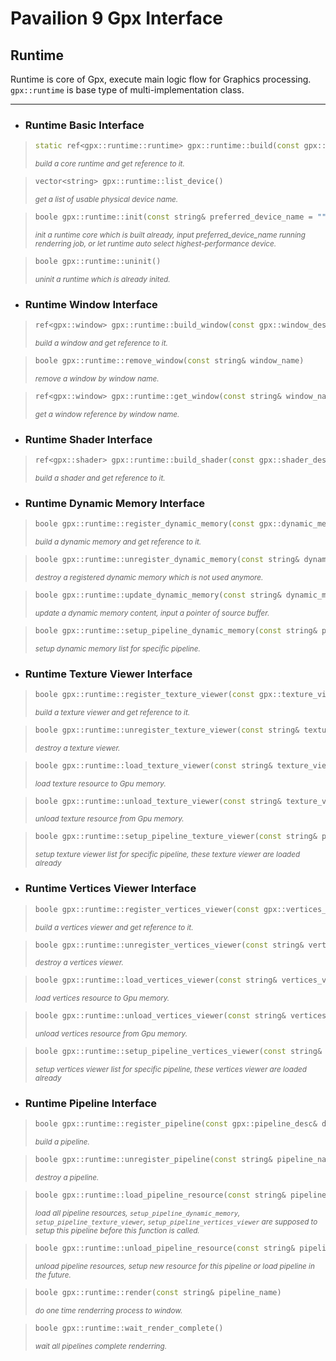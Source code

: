 **Pavailion 9 Gpx Interface**
=========

## **Runtime**
Runtime is core of Gpx, execute main logic flow for Graphics processing.<br>
`gpx::runtime` is base type of multi-implementation class.

---------

* ### Runtime Basic Interface

> ```cpp
> static ref<gpx::runtime::runtime> gpx::runtime::build(const gpx::runtime_desc& desc)
> ```
> <small>*build a core runtime and get reference to it.*</small>

> ```cpp
> vector<string> gpx::runtime::list_device()
> ```
> <small>*get a list of usable physical device name.*</small>

> ```cpp
> boole gpx::runtime::init(const string& preferred_device_name = "")
> ```
> <small>*init a runtime core which is built already,
> input preferred_device_name running renderring job,
> or let runtime auto select highest-performance device.*</small>

> ```cpp
> boole gpx::runtime::uninit()
> ```
> <small>*uninit a runtime which is already inited.*</small>

* ### Runtime Window Interface

> ```cpp
> ref<gpx::window> gpx::runtime::build_window(const gpx::window_desc& desc)
> ```
> <small>*build a window and get reference to it.*</small>

> ```cpp
> boole gpx::runtime::remove_window(const string& window_name)
> ```
> <small>*remove a window by window name.*</small>

> ```cpp
> ref<gpx::window> gpx::runtime::get_window(const string& window_name)
> ```
> <small>*get a window reference by window name.*</small>

* ### Runtime Shader Interface

> ```cpp
> ref<gpx::shader> gpx::runtime::build_shader(const gpx::shader_desc& desc)
> ```
> <small>*build a shader and get reference to it.*</small>

* ### Runtime Dynamic Memory Interface

> ```cpp
> boole gpx::runtime::register_dynamic_memory(const gpx::dynamic_memory_desc& desc)
> ```
> <small>*build a dynamic memory and get reference to it.*</small>

> ```cpp
> boole gpx::runtime::unregister_dynamic_memory(const string& dynamic_memory)
> ```
> <small>*destroy a registered dynamic memory which is not used anymore.*</small>

> ```cpp
> boole gpx::runtime::update_dynamic_memory(const string& dynamic_memory, void* src)
> ```
> <small>*update a dynamic memory content, input a pointer of source buffer.*</small>

> ```cpp
> boole gpx::runtime::setup_pipeline_dynamic_memory(const string& pipeline, const vector<string>& dm_vec)
> ```
> <small>*setup dynamic memory list for specific pipeline.*</small>

* ### Runtime Texture Viewer Interface

> ```cpp
> boole gpx::runtime::register_texture_viewer(const gpx::texture_viewer_desc& desc)
> ```
> <small>*build a texture viewer and get reference to it.*</small>

> ```cpp
> boole gpx::runtime::unregister_texture_viewer(const string& texture_viewer)
> ```
> <small>*destroy a texture viewer.*</small>

> ```cpp
> boole gpx::runtime::load_texture_viewer(const string& texture_viewer)
> ```
> <small>*load texture resource to Gpu memory.*</small>

> ```cpp
> boole gpx::runtime::unload_texture_viewer(const string& texture_viewer)
> ```
> <small>*unload texture resource from Gpu memory.*</small>

> ```cpp
> boole gpx::runtime::setup_pipeline_texture_viewer(const string& pipeline_name, const vector<string>& viewers)
> ```
> <small>*setup texture viewer list for specific pipeline, these texture viewer are loaded already*</small>

* ### Runtime Vertices Viewer Interface

> ```cpp
> boole gpx::runtime::register_vertices_viewer(const gpx::vertices_viewer_desc& desc)
> ```
> <small>*build a vertices viewer and get reference to it.*</small>

> ```cpp
> boole gpx::runtime::unregister_vertices_viewer(const string& vertices_viewer)
> ```
> <small>*destroy a vertices viewer.*</small>

> ```cpp
> boole gpx::runtime::load_vertices_viewer(const string& vertices_viewer)
> ```
> <small>*load vertices resource to Gpu memory.*</small>

> ```cpp
> boole gpx::runtime::unload_vertices_viewer(const string& vertices_viewer)
> ```
> <small>*unload vertices resource from Gpu memory.*</small>

> ```cpp
> boole gpx::runtime::setup_pipeline_vertices_viewer(const string& pipeline_name, const vector<string>& viewers)
> ```
> <small>*setup vertices viewer list for specific pipeline, these vertices viewer are loaded already*</small>

* ### Runtime Pipeline Interface

> ```cpp
> boole gpx::runtime::register_pipeline(const gpx::pipeline_desc& desc)
> ```
> <small>*build a pipeline.*</small>

> ```cpp
> boole gpx::runtime::unregister_pipeline(const string& pipeline_name)
> ```
> <small>*destroy a pipeline.*</small>

> ```cpp
> boole gpx::runtime::load_pipeline_resource(const string& pipeline_name)
> ```
> <small>*load all pipeline resources,
> `setup_pipeline_dynamic_memory`, `setup_pipeline_texture_viewer`, `setup_pipeline_vertices_viewer`
> are supposed to setup this pipeline before this function is called.*</small>

> ```cpp
> boole gpx::runtime::unload_pipeline_resource(const string& pipeline_name)
> ```
> <small>*unload pipeline resources, setup new resource for this pipeline or load pipeline in the future.*</small>

> ```cpp
> boole gpx::runtime::render(const string& pipeline_name)
> ```
> <small>*do one time renderring process to window.*</small>

> ```cpp
> boole gpx::runtime::wait_render_complete()
> ```
> <small>*wait all pipelines complete renderring.*</small>
